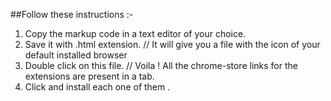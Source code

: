 
##Follow these instructions :-

1. Copy the markup code in a text editor of your choice.
2. Save it with .html extension.
   //  It will give you a file with the icon of your default installed browser
3. Double click on this file.
   //  Voila ! All the chrome-store links for the extensions are present in a tab.
4. Click and install each one of them .

